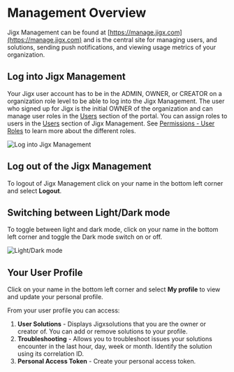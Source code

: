 # Management Overview

Jigx Management can be found at [https://manage.jigx.com](https://manage.jigx.com)  and is the central site for managing users, and solutions, sending push notifications, and viewing usage metrics of your organization. 

## Log into Jigx Management

Your Jigx user account has to be in the ADMIN, OWNER, or CREATOR  on a organization role level to be able to log into the Jigx Management. The user who signed up for Jigx is the initial OWNER of the organization and can manage user roles in the [Users](./Users.md) section of the portal. You can assign roles to users in the [Users](./Users.md) section of Jigx Management. See [Permissions - User Roles](<./Permissions - User Roles.md>) to learn more about the different roles.

![Log into Jigx Management](https://archbee-image-uploads.s3.amazonaws.com/x7vdIDH6-ScTprfmi2XXX/O1IGT48ThIAeY1nnEcnAf_jm-logindark.png "Log into Jigx Management")

## Log out of the Jigx Management

To logout of Jigx Management click on your name in the bottom left corner and select **Logout**.

## Switching between Light/Dark mode

To toggle between light and dark mode, click on your name in the bottom left corner and toggle the  Dark mode switch on or off.&#x20;

![Light/Dark mode](https://archbee-image-uploads.s3.amazonaws.com/x7vdIDH6-ScTprfmi2XXX/dCM7XqJC5xkJ-FaOp86tM_jm-lightmode.png "Light/Dark mode")

## Your User Profile

Click on your name in the bottom left corner and select **My profile** to view and update your personal profile.&#x20;



From your user profile you can access:

1. **User Solutions** - Displays Jigxsolutions that you are the owner or creator of. You can add or remove solutions to your profile.
2. &#x20;**Troubleshooting** - Allows you to troubleshoot issues your solutions encounter in the last hour, day, week or month.  Identify the solution using its correlation ID.
3. **Personal Access Token** - Create your personal access token.

